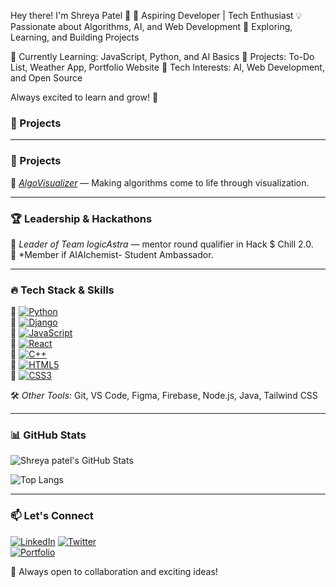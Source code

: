 Hey there! I'm Shreya Patel 👋
🚀 Aspiring Developer | Tech Enthusiast
💡 Passionate about Algorithms, AI, and Web Development
🎯 Exploring, Learning, and Building Projects

🔹 Currently Learning: JavaScript, Python, and AI Basics
🔹 Projects: To-Do List, Weather App, Portfolio Website
🔹 Tech Interests: AI, Web Development, and Open Source

Always excited to learn and grow! 🚀

### 🚀 Projects
 
---

### 🚀 Projects
 
🔹 *[AlgoVisualizer](https://github.com/Sayman7/algovisualizer)* — Making algorithms come to life through visualization.  

---

### 🏆 Leadership & Hackathons

👑 *Leader of Team logicAstra* — mentor round qualifier in Hack $ Chill 2.0.  
📢 *Member if AIAIchemist- Student Ambassador.  

---

### 🔥 Tech Stack & Skills

🔹 [![Python](https://img.shields.io/badge/-Python-000?style=for-the-badge&logo=python&logoColor=3776AB)](https://www.python.org/)   
🔹 [![Django](https://img.shields.io/badge/-Django-000?style=for-the-badge&logo=django&logoColor=092E20)](https://www.djangoproject.com/)  
🔹 [![JavaScript](https://img.shields.io/badge/-JavaScript-000?style=for-the-badge&logo=javascript&logoColor=F7DF1E)](https://developer.mozilla.org/en-US/docs/Web/JavaScript)  
🔹 [![React](https://img.shields.io/badge/-React-000?style=for-the-badge&logo=react&logoColor=61DAFB)](https://react.dev/)  
🔹 [![C++](https://img.shields.io/badge/-C++-000?style=for-the-badge&logo=c%2B%2B&logoColor=00599C)](https://cplusplus.com/)  
🔹 [![HTML5](https://img.shields.io/badge/-HTML5-000?style=for-the-badge&logo=html5&logoColor=E34F26)](https://developer.mozilla.org/en-US/docs/Web/HTML)  
🔹 [![CSS3](https://img.shields.io/badge/-CSS3-000?style=for-the-badge&logo=css3&logoColor=1572B6)](https://developer.mozilla.org/en-US/docs/Web/CSS) 

🛠 *Other Tools:* Git, VS Code, Figma, Firebase, Node.js, Java, Tailwind CSS 

---

### 📊 GitHub Stats

![Shreya patel's GitHub Stats](https://github-readme-stats.vercel.app/api?username=shreyaa002&show_icons=true&theme=radical)

![Top Langs](https://github-readme-stats.vercel.app/api/top-langs/?username=shreyaa002&layout=compact&theme=radical)

---

### 📫 Let's Connect

[![LinkedIn](https://img.shields.io/badge/-LinkedIn-0077B5?style=flat&logo=linkedin&logoColor=white)](https://www.linkedin.com/in/shreya-patel-940420329?utm_source=share&utm_campaign=share_via&utm_content=profile&utm_medium=android_app) 
[![Twitter](https://img.shields.io/badge/-Twitter-1DA1F2?style=flat&logo=twitter&logoColor=white)](https://x.com/Shreyapatel0206)  
[![Portfolio](https://img.shields.io/badge/-Portfolio-000?style=flat&logo=vercel&logoColor=white)](https://your-portfolio.com)  

🚀 Always open to collaboration and exciting ideas!
